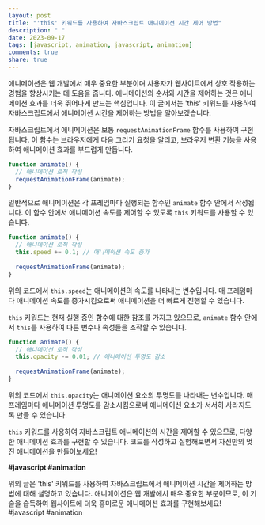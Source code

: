 ```yaml
---
layout: post
title: "'this' 키워드를 사용하여 자바스크립트 애니메이션 시간 제어 방법"
description: " "
date: 2023-09-17
tags: [javascript, animation, javascript, animation]
comments: true
share: true
---
```


애니메이션은 웹 개발에서 매우 중요한 부분이며 사용자가 웹사이트에서 상호 작용하는 경험을 향상시키는 데 도움을 줍니다. 애니메이션의 순서와 시간을 제어하는 것은 애니메이션 효과를 더욱 뛰어나게 만드는 핵심입니다. 이 글에서는 'this' 키워드를 사용하여 자바스크립트에서 애니메이션 시간을 제어하는 방법을 알아보겠습니다.

자바스크립트에서 애니메이션은 보통 `requestAnimationFrame` 함수를 사용하여 구현됩니다. 이 함수는 브라우저에게 다음 그리기 요청을 알리고, 브라우저 변환 기능을 사용하여 애니메이션 효과를 부드럽게 만듭니다.

```javascript
function animate() {
  // 애니메이션 로직 작성
  requestAnimationFrame(animate);
}
```

일반적으로 애니메이션은 각 프레임마다 실행되는 함수인 `animate` 함수 안에서 작성됩니다. 이 함수 안에서 애니메이션 속도를 제어할 수 있도록 `this` 키워드를 사용할 수 있습니다. 

```javascript
function animate() {
  // 애니메이션 로직 작성
  this.speed += 0.1; // 애니메이션 속도 증가
  
  requestAnimationFrame(animate);
}
```

위의 코드에서 `this.speed`는 애니메이션의 속도를 나타내는 변수입니다. 매 프레임마다 애니메이션 속도를 증가시킴으로써 애니메이션을 더 빠르게 진행할 수 있습니다.

`this` 키워드는 현재 실행 중인 함수에 대한 참조를 가지고 있으므로, `animate` 함수 안에서 `this`를 사용하여 다른 변수나 속성들을 조작할 수 있습니다.

```javascript
function animate() {
  // 애니메이션 로직 작성
  this.opacity -= 0.01; // 애니메이션 투명도 감소
  
  requestAnimationFrame(animate);
}
```

위의 코드에서 `this.opacity`는 애니메이션 요소의 투명도를 나타내는 변수입니다. 매 프레임마다 애니메이션 투명도를 감소시킴으로써 애니메이션 요소가 서서히 사라지도록 만들 수 있습니다.

`this` 키워드를 사용하여 자바스크립트 애니메이션의 시간을 제어할 수 있으므로, 다양한 애니메이션 효과를 구현할 수 있습니다. 코드를 작성하고 실험해보면서 자신만의 멋진 애니메이션을 만들어보세요!

**#javascript #animation**

위의 글은 'this' 키워드를 사용하여 자바스크립트에서 애니메이션 시간을 제어하는 방법에 대해 설명하고 있습니다. 애니메이션은 웹 개발에서 매우 중요한 부분이므로, 이 기술을 습득하여 웹사이트에 더욱 흥미로운 애니메이션 효과를 구현해보세요! #javascript #animation